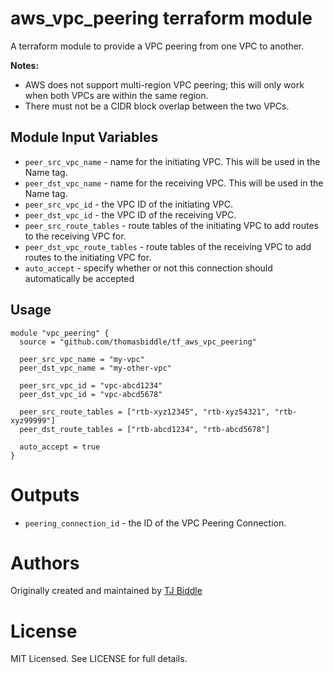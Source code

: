aws\_vpc_peering terraform module
===========

A terraform module to provide a VPC peering from one VPC to another.

**Notes:**

- AWS does not support multi-region VPC peering; this will only work when both VPCs are within the same region.
- There must not be a CIDR block overlap between the two VPCs.


Module Input Variables
----------------------

- `peer_src_vpc_name`         - name for the initiating VPC. This will be used in the Name tag.
- `peer_dst_vpc_name`         - name for the receiving VPC. This will be used in the Name tag.
- `peer_src_vpc_id`           - the VPC ID of the initiating VPC.
- `peer_dst_vpc_id`           - the VPC ID of the receiving VPC.
- `peer_src_route_tables`     - route tables of the initiating VPC to add routes to the receiving VPC for.
- `peer_dst_vpc_route_tables` - route tables of the receiving VPC to add routes to the initiating VPC for.
- `auto_accept`               - specify whether or not this connection should automatically be accepted


Usage
-----

```hcl
module "vpc_peering" {
  source = "github.com/thomasbiddle/tf_aws_vpc_peering"

  peer_src_vpc_name = "my-vpc"
  peer_dst_vpc_name = "my-other-vpc"
  
  peer_src_vpc_id = "vpc-abcd1234"
  peer_dst_vpc_id = "vpc-abcd5678"
  
  peer_src_route_tables = ["rtb-xyz12345", "rtb-xyz54321", "rtb-xyz99999"]
  peer_dst_route_tables = ["rtb-abcd1234", "rtb-abcd5678"]
  
  auto_accept = true
}
```

Outputs
=======

 - `peering_connection_id` - the ID of the VPC Peering Connection.

Authors
=======

Originally created and maintained by [TJ Biddle](https://github.com/thomasbiddle)


License
=======

MIT Licensed. See LICENSE for full details.